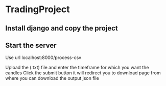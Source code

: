 # TradingProject

## Install django and copy the project 
## Start the server 
Use url localhost:8000/process-csv

Upload the (.txt) file and enter the timeframe for which you want the candles Click the submit button it will redirect you
to download page from where you can download the output json file 
